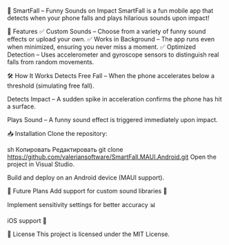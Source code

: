 ﻿📱 SmartFall – Funny Sounds on Impact
SmartFall is a fun mobile app that detects when your phone falls and plays hilarious sounds upon impact!

🎯 Features
✅ Custom Sounds – Choose from a variety of funny sound effects or upload your own.
✅ Works in Background – The app runs even when minimized, ensuring you never miss a moment.
✅ Optimized Detection – Uses accelerometer and gyroscope sensors to distinguish real falls from random movements.

🛠️ How It Works
Detects Free Fall – When the phone accelerates below a threshold (simulating free fall).

Detects Impact – A sudden spike in acceleration confirms the phone has hit a surface.

Plays Sound – A funny sound effect is triggered immediately upon impact.

📥 Installation
Clone the repository:

sh
Копировать
Редактировать
git clone https://github.com/valeriansoftware/SmartFall.MAUI.Android.git
Open the project in Visual Studio.

Build and deploy on an Android device (MAUI support).

🚀 Future Plans
Add support for custom sound libraries 🎵

Implement sensitivity settings for better accuracy 📊

iOS support 🍏

📄 License
This project is licensed under the MIT License.